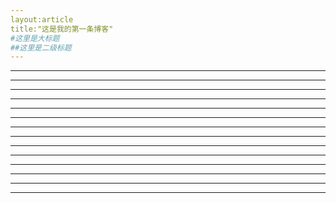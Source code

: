 ```yaml
---
layout:article
title:"这是我的第一条博客"
#这里是大标题
##这里是二级标题
---
```

---

---

---

---

---

---

---

---

---

---

---

---

---

---

